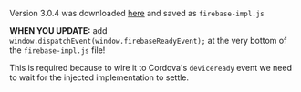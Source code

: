 Version 3.0.4 was downloaded [here](https://www.gstatic.com/firebasejs/3.0.4/firebase.js)
and saved as `firebase-impl.js`

__WHEN YOU UPDATE:__ add `window.dispatchEvent(window.firebaseReadyEvent);` at
the very bottom of the `firebase-impl.js` file!

This is required because to wire it to Cordova's `deviceready` event we need to wait for
the injected implementation to settle.
